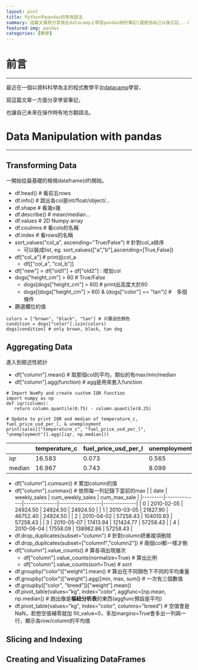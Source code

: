 ```yaml
---
layout: post
title: Python中pandas的常用語法
summary: 這篇文章將分享我在datacamp上學習pandas時的筆記(還是怕自己以後忘記...)
featured-img: pandas
categories: [教學]
---
```


# 前言

***

最近在一個以資料科學為主的程式教學平台[datacamp](https://learn.datacamp.com)學習，

寫這篇文章一方面分享學習筆記，

也讓自己未來在操作時有地方翻語法。


# Data Manipulation with pandas

***

## Transforming Data

一開始從最基礎的檢視dataframe(df)開始。
- df.head() # 看前五rows
- df.info() # 跳出各col是int/float/object/...
- df.shape  # 看幾x幾
- df.describe() # mean/median...
- df.values # 2D Numpy array
- df.coulmns # 看cols的名稱
- df.index # 看rows的名稱
- sort_values("col_a", ascending="True/False") # 針對col_a排序
    - 可以裝成list, eg. sort_values(["a","b"],ascending=[True,False])
- df["col_a"] # print出col_a
    - df[["col_a", "col_b"]]
- df["new"] = df["old1"] + df["old2"] : 增加col
- dogs["height_cm"] > 60 # True/False
    - dogs[dogs["height_cm"] > 60] # print出高度大於60
    - dogs[(dogs["height_cm"] > 60) & (dogs["color"] == "tan")] #　多個條件
- 篩選欄位的值
```
colors = ["brown", "black", "tan"] # 只要這些顏色
condition = dogs["color"].isin(colors)
dogs[condition] # only brown, black, tan dog
```

## Aggregating Data

進入到敘述性統計
- df["column"].mean() # 取那個col的平均，類似的有max/min/median
- df["column"].agg(function) # agg是用來套入function
```
# Import NumPy and create custom IQR function
import numpy as np
def iqr(column):
   return column.quantile(0.75) - column.quantile(0.25)

# Update to print IQR and median of temperature_c, fuel_price_usd_per_l, & unemployment
print(sales[["temperature_c", "fuel_price_usd_per_l", "unemployment"]].agg([iqr, np.median]))
```
|         | temperature_c | fuel_price_usd_per_l | unemployment |
|---------|---------------|----------------------|------------- |
| iqr     |    16.583     |     0.073            |     0.565    |
| median  |    16.967     |     0.743            |     8.099    |
- df["column"].cumsum() # 累加column的值
- df["column"].cummax() # 依照每一列記錄下當前的max
|         | date         | weekly_sales | cum_weekly_sales | cum_max_sale |
|---------|--------------|--------------|------------------|--------------|
| 0       | 2010-02-05   | 24924.50     | 24924.50         | 24924.50     |
| 1       | 2010-03-05   | 21827.90     | 46752.40         | 24924.50     |
| 2       | 2010-04-02   | 57258.43     | 104010.83        | 57258.43     |
| 3       | 2010-05-07   | 17413.94     | 121424.77        | 57258.43     |
| 4       | 2010-06-04   | 17558.09     | 138982.86        | 57258.43     |
- df.drop_duplicates(subset="column") # 針對column把重複項刪除
- df.drop_duplicates(subset=["column1","column2"]) # 兩個col都一樣才刪
- df["column"].value_counts() # 算各項出現幾次
    - df["column"].value_counts(normalize=True) # 算出比例
    - df["column"].value_counts(sort=True) # sort
- df.groupby("color")["weight"].mean() # 算出在不同顏色下不同的平均重量
- df.groupby("color")["weight"].agg([min, max, sum]) # 一次有三個數值
- df.groupby(["color", "breed"])["weight"].mean() 
- df.pivot_table(values="kg", index="color", aggfunc=[np.mean, np.median]) # 跑出像是**樞紐分析表**的東西(aggfunc預設是平均)
- df.pivot_table(values="kg", index="color", columns="breed") # 空值會是NaN，若想空值補零就加 fill_value=0，多加margins=True會多出一列與一行，顯示各row/column的平均值


## Slicing and Indexing



## Creating and Visualizing DataFrames


